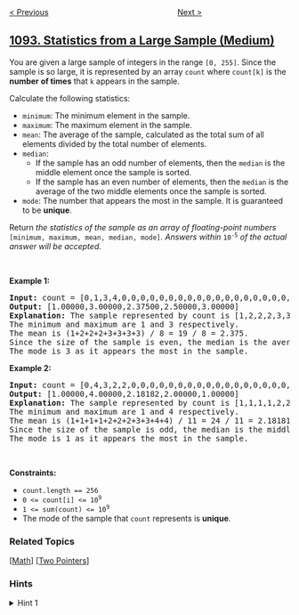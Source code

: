<!--|This file generated by command(leetcode description); DO NOT EDIT.    |-->
<!--+----------------------------------------------------------------------+-->
<!--|@author    openset <openset.wang@gmail.com>                           |-->
<!--|@link      https://github.com/openset                                 |-->
<!--|@home      https://github.com/openset/leetcode                        |-->
<!--+----------------------------------------------------------------------+-->

[< Previous](../shortest-common-supersequence "Shortest Common Supersequence ")
　　　　　　　　　　　　　　　　
[Next >](../car-pooling "Car Pooling")

## [1093. Statistics from a Large Sample (Medium)](https://leetcode.com/problems/statistics-from-a-large-sample "大样本统计")

<p>You are given a large sample of integers in the range <code>[0, 255]</code>. Since the sample is so large, it is represented by an array <code>count</code>&nbsp;where <code>count[k]</code> is the <strong>number of times</strong> that <code>k</code> appears in the sample.</p>

<p>Calculate the following statistics:</p>

<ul>
	<li><code>minimum</code>: The minimum element in the sample.</li>
	<li><code>maximum</code>: The maximum element in the sample.</li>
	<li><code>mean</code>: The average of the sample, calculated as the total sum of all elements divided by the total number of elements.</li>
	<li><code>median</code>:
	<ul>
		<li>If the sample has an odd number of elements, then the <code>median</code> is the middle element once the sample is sorted.</li>
		<li>If the sample has an even number of elements, then the <code>median</code> is the average of the two middle elements once the sample is sorted.</li>
	</ul>
	</li>
	<li><code>mode</code>: The number that appears the most in the sample. It is guaranteed to be <strong>unique</strong>.</li>
</ul>

<p>Return <em>the statistics of the sample as an array of floating-point numbers </em><code>[minimum, maximum, mean, median, mode]</code><em>. Answers within </em><code>10<sup>-5</sup></code><em> of the actual answer will be accepted.</em></p>

<p>&nbsp;</p>
<p><strong>Example 1:</strong></p>

<pre>
<strong>Input:</strong> count = [0,1,3,4,0,0,0,0,0,0,0,0,0,0,0,0,0,0,0,0,0,0,0,0,0,0,0,0,0,0,0,0,0,0,0,0,0,0,0,0,0,0,0,0,0,0,0,0,0,0,0,0,0,0,0,0,0,0,0,0,0,0,0,0,0,0,0,0,0,0,0,0,0,0,0,0,0,0,0,0,0,0,0,0,0,0,0,0,0,0,0,0,0,0,0,0,0,0,0,0,0,0,0,0,0,0,0,0,0,0,0,0,0,0,0,0,0,0,0,0,0,0,0,0,0,0,0,0,0,0,0,0,0,0,0,0,0,0,0,0,0,0,0,0,0,0,0,0,0,0,0,0,0,0,0,0,0,0,0,0,0,0,0,0,0,0,0,0,0,0,0,0,0,0,0,0,0,0,0,0,0,0,0,0,0,0,0,0,0,0,0,0,0,0,0,0,0,0,0,0,0,0,0,0,0,0,0,0,0,0,0,0,0,0,0,0,0,0,0,0,0,0,0,0,0,0,0,0,0,0,0,0,0,0,0,0,0,0,0,0,0,0,0,0,0,0,0,0,0,0,0,0,0,0,0,0]
<strong>Output:</strong> [1.00000,3.00000,2.37500,2.50000,3.00000]
<strong>Explanation:</strong> The sample represented by count is [1,2,2,2,3,3,3,3].
The minimum and maximum are 1 and 3 respectively.
The mean is (1+2+2+2+3+3+3+3) / 8 = 19 / 8 = 2.375.
Since the size of the sample is even, the median is the average of the two middle elements 2 and 3, which is 2.5.
The mode is 3 as it appears the most in the sample.
</pre>

<p><strong>Example 2:</strong></p>

<pre>
<strong>Input:</strong> count = [0,4,3,2,2,0,0,0,0,0,0,0,0,0,0,0,0,0,0,0,0,0,0,0,0,0,0,0,0,0,0,0,0,0,0,0,0,0,0,0,0,0,0,0,0,0,0,0,0,0,0,0,0,0,0,0,0,0,0,0,0,0,0,0,0,0,0,0,0,0,0,0,0,0,0,0,0,0,0,0,0,0,0,0,0,0,0,0,0,0,0,0,0,0,0,0,0,0,0,0,0,0,0,0,0,0,0,0,0,0,0,0,0,0,0,0,0,0,0,0,0,0,0,0,0,0,0,0,0,0,0,0,0,0,0,0,0,0,0,0,0,0,0,0,0,0,0,0,0,0,0,0,0,0,0,0,0,0,0,0,0,0,0,0,0,0,0,0,0,0,0,0,0,0,0,0,0,0,0,0,0,0,0,0,0,0,0,0,0,0,0,0,0,0,0,0,0,0,0,0,0,0,0,0,0,0,0,0,0,0,0,0,0,0,0,0,0,0,0,0,0,0,0,0,0,0,0,0,0,0,0,0,0,0,0,0,0,0,0,0,0,0,0,0,0,0,0,0,0,0,0,0,0,0,0,0]
<strong>Output:</strong> [1.00000,4.00000,2.18182,2.00000,1.00000]
<strong>Explanation:</strong> The sample represented by count is [1,1,1,1,2,2,2,3,3,4,4].
The minimum and maximum are 1 and 4 respectively.
The mean is (1+1+1+1+2+2+2+3+3+4+4) / 11 = 24 / 11 = 2.18181818... (for display purposes, the output shows the rounded number 2.18182).
Since the size of the sample is odd, the median is the middle element 2.
The mode is 1 as it appears the most in the sample.
</pre>

<p>&nbsp;</p>
<p><strong>Constraints:</strong></p>

<ul>
	<li><code>count.length == 256</code></li>
	<li><code>0 &lt;= count[i] &lt;= 10<sup>9</sup></code></li>
	<li><code>1 &lt;= sum(count) &lt;= 10<sup>9</sup></code></li>
	<li>The mode of the sample that <code>count</code> represents is <strong>unique</strong>.</li>
</ul>

### Related Topics
  [[Math](../../tag/math/README.md)]
  [[Two Pointers](../../tag/two-pointers/README.md)]

### Hints
<details>
<summary>Hint 1</summary>
The hard part is the median.  Write a helper function which finds the k-th element from the sample.
</details>
